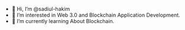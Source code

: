 - 👋 Hi, I’m @sadiul-hakim
- 👀 I’m interested in Web 3.0 and Blockchain Application Development.
- 🌱 I’m currently learning About Blockchain.


<!---
sadiul-hakim/sadiul-hakim is a ✨ special ✨ repository because its `README.md` (this file) appears on your GitHub profile.
You can click the Preview link to take a look at your changes.
--->

